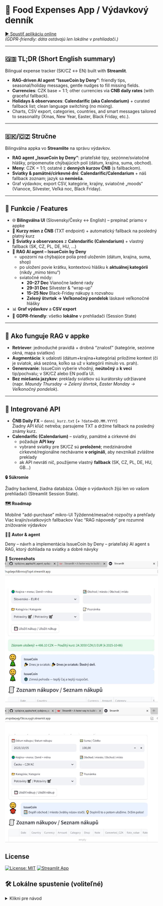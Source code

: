 # 💸 Food Expenses App / Výdavkový denník

[▶️ Spustiť aplikáciu online](https://vydajovaappka-yumqiidaqwjyf5kcauxygh.streamlit.app/)  
*(GDPR-friendly: dáta ostávajú len lokálne v prehliadači.)*

---

## 🇬🇧 TL;DR (Short English summary)
Bilingual expense tracker (SK/CZ ↔ EN) built with **Streamlit**.  
- **RAG-driven AI agent “IssueCoin by Deny”**: friendly tips, seasonal/holiday messages, gentle nudges to fill missing fields.  
- **Currencies**: CZK base = 1:1; other currencies via **CNB daily rates** (with graceful fallback).  
- **Holidays & observances**: **Calendarific (aka Calendarium)** + curated fallback list; clean language switching (no mixing).  
- Charts, CSV export, categories, countries, and smart messages tailored to seasonality (Xmas, New Year, Easter, Black Friday, etc.).

---

## 🇸🇰/🇨🇿 Stručne
Bilingválna appka vo **Streamlite** na správu výdavkov.  
- **RAG agent „IssueCoin by Deny“**: priateľské tipy, sezónne/sviatočné hlášky, pripomenutie chýbajúcich polí (dátum, krajina, suma, obchod).  
- **Meny**: CZK = 1:1; ostatné z **denných kurzov ČNB** (s fallbackom).  
- **Sviatky & pamätné/cirkevné dni**: **Calendarific/Calendarium** + náš fallback zoznam; jazyk sa **nemieša**.  
- Graf výdavkov, export CSV, kategórie, krajiny, sviatočné „moods“ (Vianoce, Silvester, Veľká noc, Black Friday).

---

## 🌟 Funkcie / Features
- 🌐 **Bilingválna UI** (Slovensky/Česky ↔ English) – prepínač priamo v appke  
- 💱 **Kurzy mien z ČNB** (TXT endpoint) + automatický fallback na posledný platný kurz  
- 📅 **Sviatky a observances** z **Calendarific (Calendarium)** + vlastný fallback (SK, CZ, PL, DE, HU, …)  
- 🤖 **RAG AI agent – IssueCoin by Deny**  
  - upozorní na chýbajúce polia pred uložením (dátum, krajina, suma, shop)  
  - po uložení povie krátku, kontextovú hlášku k **aktuálnej kategórii** (nikdy „mimo tému“)  
  - sviatočné módy:  
    - **20–27 Dec** Vianočne ladené rady  
    - **29–31 Dec** Silvester & “wrap-up”  
    - **15–25 Nov** Black-Friday nákupy s rozvahou  
    - **Zelený štvrtok → Veľkonočný pondelok** láskavé veľkonočné hlášky  
- 📊 **Graf výdavkov** a **CSV export**  
- 🔐 **GDPR-friendly**: všetko **lokálne** v prehliadači (Session State)

---

## 🧠 Ako funguje RAG v appke
- **Retriever**: jednoduché pravidlá + drobná “znalosť” (kategórie, sezónne okná, mapa sviatkov)  
- **Augmentácia**: k udalosti (dátum+krajina+kategória) priložíme kontext (či je sviatok, aká sezóna, koľko sa už v kategórii minulo vs. prah).  
- **Generovanie**: IssueCoin vyberie vhodný, **neútočný** a **k veci** tip/pochvalu; v SK/CZ alebo EN podľa UI.  
- **Bez miešania jazykov**: preklady sviatkov sú kurátorsky udržiavané (napr. *Maundy Thursday → Zelený štvrtok*, *Easter Monday → Veľkonočný pondelok*).

---

## 🔌 Integrované API
- **ČNB Daily FX** – `denni_kurz.txt` (+ `?date=DD.MM.YYYY`)  
  Žiadny API kľúč netreba; parsujeme TXT a držíme fallback na posledný známy kurz.  
- **Calendarific (Calendarium)** – sviatky, pamätné a cirkevné dni  
  - požaduje **API key**  
  - vybrané sviatky pre SK/CZ sú **preložené**; medzinárodné cirkevné/regionálne nechávame **v origináli**, aby nevznikali zvláštne preklady  
  - ak API nevráti nič, použijeme vlastný **fallback** (SK, CZ, PL, DE, HU, GB…)

**🔒 Súkromie**

Žiadny backend, žiadna databáza.
Údaje o výdavkoch žijú len vo vašom prehliadači (Streamlit Session State).

**🗺️ Roadmap**

Mobilné “add-purchase” mikro-UI
Týždenné/mesačné rozpočty a prehľady
Viac krajín/sviatkových fallbackov
Viac “RAG nápovedy” pre rozumné znižovanie výdavkov

**👩‍💻 Autor & agent**

Deny – návrh a implementácia
IssueCoin by Deny – priateľský AI agent s RAG, ktorý dohliada na sviatky a dobré návyky

**📸 Screenshots**
![Hlavná ukážka](obrazky_vytah_appka/spravny_obrazek1.JPG)

![Ako funguje RAG](obrazky_vytah_appka/RAG_obrazek1.JPG)


## License
[![License: MIT](https://img.shields.io/badge/License-MIT-yellow.svg)](./LICENSE)
[![Streamlit App](https://img.shields.io/badge/Live%20Demo-Streamlit-brightgreen)](https://vydajovaappka-yumqiidaqwjyf5kcauxygh.streamlit.app/)

## 🛠️ Lokálne spustenie (voliteľné)
<details>
<summary>Klikni pre návod</summary>

**Požiadavky:** Python 3.10+

```bash
python -m venv .venv
source .venv/bin/activate   # Windows: .venv\Scripts\activate
pip install -r requirements.txt
streamlit run app.py        # alebo test_vydajova_appka_app.py

# .streamlit/secrets.toml
CAL_API_KEY = "tvoj_calendarific_api_key"



